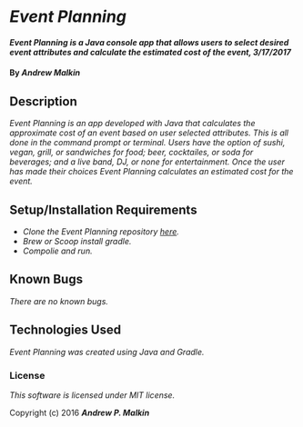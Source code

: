 # _Event Planning_

#### _Event Planning is a Java console app that allows users to select desired event attributes and calculate the estimated cost of the event, 3/17/2017_

#### By _**Andrew Malkin**_

## Description

_Event Planning is an app developed with Java that calculates the approximate cost of an event based on user selected attributes.  This is all done in the command prompt or terminal.  Users have the option of sushi, vegan, grill, or sandwiches for food; beer, cocktailes, or soda for beverages; and a live band, DJ, or none for entertainment. Once the user has made their choices Event Planning calculates an estimated cost for the event._

## Setup/Installation Requirements

* _Clone the Event Planning repository [here](https://github.com/ioitiki/event-planning.git)._
* _Brew or Scoop install gradle._
* _Compolie and run._

## Known Bugs

_There are no known bugs._

## Technologies Used

_Event Planning was created using Java and Gradle._

### License

*This software is licensed under MIT license.*

Copyright (c) 2016 **_Andrew P. Malkin_**

